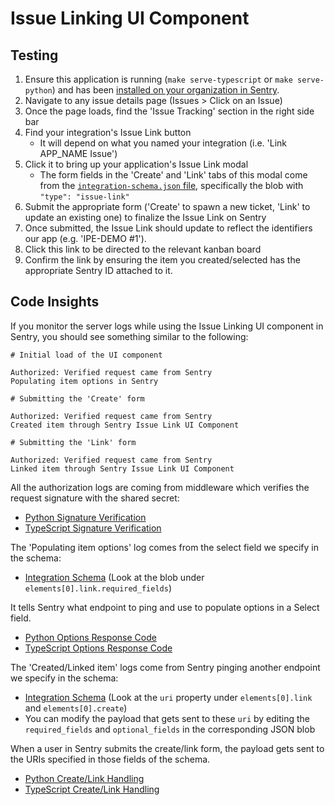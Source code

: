 # Issue Linking UI Component

## Testing

1. Ensure this application is running (`make serve-typescript` or `make serve-python`) and has been [installed on your organization in Sentry](../installation.md).
2. Navigate to any issue details page (Issues > Click on an Issue)
3. Once the page loads, find the 'Issue Tracking' section in the right side bar
4. Find your integration's Issue Link button
   - It will depend on what you named your integration (i.e. 'Link APP_NAME Issue')
5. Click it to bring up your application's Issue Link modal
   - The form fields in the 'Create' and 'Link' tabs of this modal come from the [`integration-schema.json` file](../../integration-schema.json), specifically the blob with `"type": "issue-link"`
6. Submit the appropriate form ('Create' to spawn a new ticket, 'Link' to update an existing one) to finalize the Issue Link on Sentry
7. Once submitted, the Issue Link should update to reflect the identifiers our app (e.g. 'IPE-DEMO #1').
8. Click this link to be directed to the relevant kanban board
9. Confirm the link by ensuring the item you created/selected has the appropriate Sentry ID attached to it.

## Code Insights

If you monitor the server logs while using the Issue Linking UI component in Sentry, you should see something similar to the following:

```
# Initial load of the UI component

Authorized: Verified request came from Sentry
Populating item options in Sentry

# Submitting the 'Create' form

Authorized: Verified request came from Sentry
Created item through Sentry Issue Link UI Component

# Submitting the 'Link' form

Authorized: Verified request came from Sentry
Linked item through Sentry Issue Link UI Component
```

All the authorization logs are coming from middleware which verifies the request signature with the shared secret:
   - [Python Signature Verification](../../backend-py/src/api/middleware/verify_sentry_signature.py)
   - [TypeScript Signature Verification](../../backend-ts/src/api/middleware/verifySentrySignature.ts) 

The 'Populating item options' log comes from the select field we specify in the schema:
   - [Integration Schema](../../integration-schema.json) (Look at the blob under `elements[0].link.required_fields`)

It tells Sentry what endpoint to ping and use to populate options in a Select field.
   - [Python Options Response Code](../../backend-py/src/api/endpoints/sentry/options.py)
   - [TypeScript Options Response Code](../../backend-ts/src/api/sentry/options.ts)

The 'Created/Linked item' logs come from Sentry pinging another endpoint we specify in the schema:
   - [Integration Schema](../../integration-schema.json) (Look at the `uri` property under `elements[0].link` and `elements[0].create`)
   - You can modify the payload that gets sent to these `uri` by editing the `required_fields` and `optional_fields` in the corresponding JSON blob
  
When a user in Sentry submits the create/link form, the payload gets sent to the URIs specified in those fields of the schema.
   - [Python Create/Link Handling](../../backend-py/src/api/endpoints/sentry/issue_link.py)
   - [TypeScript Create/Link Handling](../../backend-ts/src/api/sentry/issueLink.ts)
